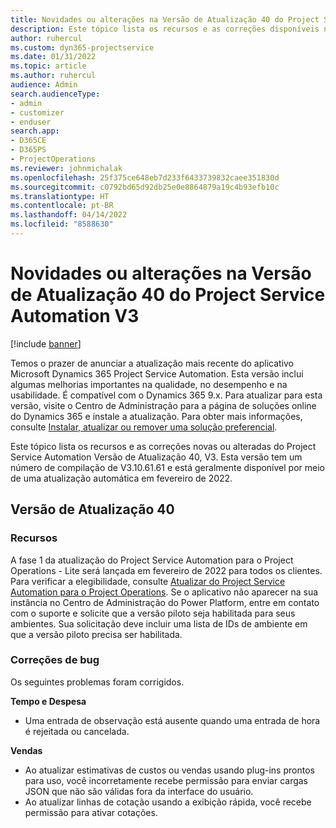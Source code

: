 ```yaml
---
title: Novidades ou alterações na Versão de Atualização 40 do Project Service Automation V3
description: Este tópico lista os recursos e as correções disponíveis na Versão de Atualização 40 do Microsoft Dynamics 365 Project Service Automation, V3.
author: ruhercul
ms.custom: dyn365-projectservice
ms.date: 01/31/2022
ms.topic: article
ms.author: ruhercul
audience: Admin
search.audienceType:
- admin
- customizer
- enduser
search.app:
- D365CE
- D365PS
- ProjectOperations
ms.reviewer: johnmichalak
ms.openlocfilehash: 25f375ce648eb7d233f6433739832caee351830d
ms.sourcegitcommit: c0792bd65d92db25e0e8864879a19c4b93efb10c
ms.translationtype: HT
ms.contentlocale: pt-BR
ms.lasthandoff: 04/14/2022
ms.locfileid: "8588630"
---
```

# <a name="whats-new-or-changed-in-project-service-automation-update-release-40-v3"></a>Novidades ou alterações na Versão de Atualização 40 do Project Service Automation V3

[!include [banner](../includes/psa-now-project-operations.md)]

Temos o prazer de anunciar a atualização mais recente do aplicativo Microsoft Dynamics 365 Project Service Automation. Esta versão inclui algumas melhorias importantes na qualidade, no desempenho e na usabilidade. É compatível com o Dynamics 365 9.x. Para atualizar para esta versão, visite o Centro de Administração para a página de soluções online do Dynamics 365 e instale a atualização. Para obter mais informações, consulte [Instalar, atualizar ou remover uma solução preferencial](/power-platform/admin/install-remove-preferred-solution).

Este tópico lista os recursos e as correções novas ou alteradas do Project Service Automation Versão de Atualização 40, V3. Esta versão tem um número de compilação de V3.10.61.61 e está geralmente disponível por meio de uma atualização automática em fevereiro de 2022.

## <a name="update-release-40"></a>Versão de Atualização 40

### <a name="features"></a>Recursos
A fase 1 da atualização do Project Service Automation para o Project Operations - Lite será lançada em fevereiro de 2022 para todos os clientes. Para verificar a elegibilidade, consulte [Atualizar do Project Service Automation para o Project Operations](upgrade-project-operations-non-stocked.md). Se o aplicativo não aparecer na sua instância no Centro de Administração do Power Platform, entre em contato com o suporte e solicite que a versão piloto seja habilitada para seus ambientes. Sua solicitação deve incluir uma lista de IDs de ambiente em que a versão piloto precisa ser habilitada.

### <a name="bug-fixes"></a>Correções de bug

Os seguintes problemas foram corrigidos.

**Tempo e Despesa**
- Uma entrada de observação está ausente quando uma entrada de hora é rejeitada ou cancelada. 

**Vendas**

- Ao atualizar estimativas de custos ou vendas usando plug-ins prontos para uso, você incorretamente recebe permissão para enviar cargas JSON que não são válidas fora da interface do usuário.
- Ao atualizar linhas de cotação usando a exibição rápida, você recebe permissão para ativar cotações.
